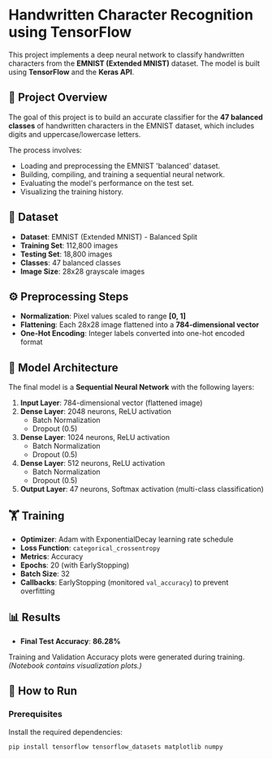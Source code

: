 # Handwritten Character Recognition using TensorFlow

This project implements a deep neural network to classify handwritten characters from the **EMNIST (Extended MNIST)** dataset. The model is built using **TensorFlow** and the **Keras API**.


## 📌 Project Overview
The goal of this project is to build an accurate classifier for the **47 balanced classes** of handwritten characters in the EMNIST dataset, which includes digits and uppercase/lowercase letters.  

The process involves:
- Loading and preprocessing the EMNIST 'balanced' dataset.
- Building, compiling, and training a sequential neural network.
- Evaluating the model's performance on the test set.
- Visualizing the training history.


## 📂 Dataset
- **Dataset**: EMNIST (Extended MNIST) - Balanced Split  
- **Training Set**: 112,800 images  
- **Testing Set**: 18,800 images  
- **Classes**: 47 balanced classes  
- **Image Size**: 28x28 grayscale images  


## ⚙️ Preprocessing Steps
- **Normalization**: Pixel values scaled to range **[0, 1]**  
- **Flattening**: Each 28x28 image flattened into a **784-dimensional vector**  
- **One-Hot Encoding**: Integer labels converted into one-hot encoded format  



## 🧠 Model Architecture
The final model is a **Sequential Neural Network** with the following layers:

1. **Input Layer**: 784-dimensional vector (flattened image)  
2. **Dense Layer**: 2048 neurons, ReLU activation  
   - Batch Normalization  
   - Dropout (0.5)  
3. **Dense Layer**: 1024 neurons, ReLU activation  
   - Batch Normalization  
   - Dropout (0.5)  
4. **Dense Layer**: 512 neurons, ReLU activation  
   - Batch Normalization  
   - Dropout (0.5)  
5. **Output Layer**: 47 neurons, Softmax activation (multi-class classification)  



## 🏋️ Training
- **Optimizer**: Adam with ExponentialDecay learning rate schedule  
- **Loss Function**: `categorical_crossentropy`  
- **Metrics**: Accuracy  
- **Epochs**: 20 (with EarlyStopping)  
- **Batch Size**: 32  
- **Callbacks**: EarlyStopping (monitored `val_accuracy`) to prevent overfitting  



## 📊 Results
- **Final Test Accuracy**: **86.28%**  

Training and Validation Accuracy plots were generated during training.  
*(Notebook contains visualization plots.)*


## 🚀 How to Run
### Prerequisites
Install the required dependencies:
```bash
pip install tensorflow tensorflow_datasets matplotlib numpy
